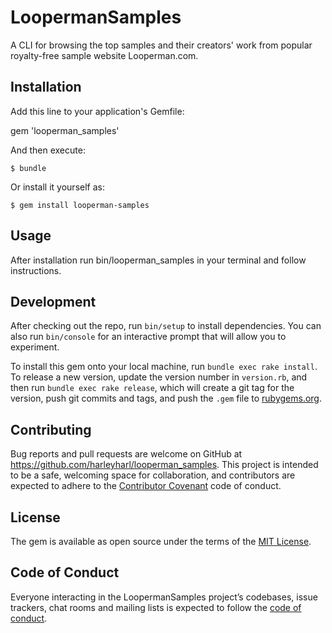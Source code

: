 # LoopermanSamples

A CLI for browsing the top samples and their creators' work from popular royalty-free sample website Looperman.com.

## Installation

Add this line to your application's Gemfile:

gem 'looperman_samples'

And then execute:

    $ bundle

Or install it yourself as:

    $ gem install looperman-samples

## Usage

After installation run bin/looperman_samples in your terminal and follow instructions.

## Development

After checking out the repo, run `bin/setup` to install dependencies. You can also run `bin/console` for an interactive prompt that will allow you to experiment.

To install this gem onto your local machine, run `bundle exec rake install`. To release a new version, update the version number in `version.rb`, and then run `bundle exec rake release`, which will create a git tag for the version, push git commits and tags, and push the `.gem` file to [rubygems.org](https://rubygems.org).

## Contributing

Bug reports and pull requests are welcome on GitHub at https://github.com/harleyharl/looperman_samples. This project is intended to be a safe, welcoming space for collaboration, and contributors are expected to adhere to the [Contributor Covenant](http://contributor-covenant.org) code of conduct.

## License

The gem is available as open source under the terms of the [MIT License](https://opensource.org/licenses/MIT).

## Code of Conduct

Everyone interacting in the LoopermanSamples project’s codebases, issue trackers, chat rooms and mailing lists is expected to follow the [code of conduct](https://github.com/harleyharl/looperman_samples/blob/master/CODE_OF_CONDUCT.md).
